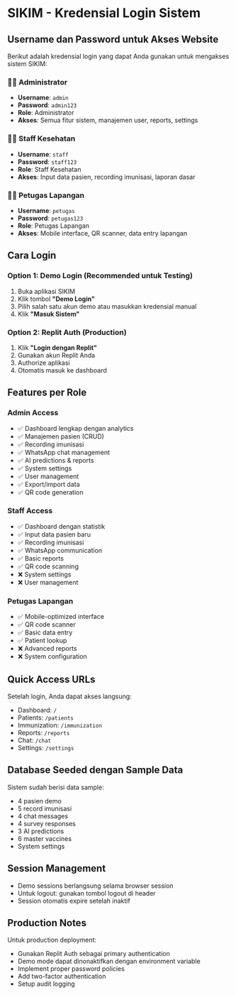 # SIKIM - Kredensial Login Sistem

## Username dan Password untuk Akses Website

Berikut adalah kredensial login yang dapat Anda gunakan untuk mengakses sistem SIKIM:

### 👨‍💼 Administrator
- **Username**: `admin`
- **Password**: `admin123`
- **Role**: Administrator
- **Akses**: Semua fitur sistem, manajemen user, reports, settings

### 👩‍⚕️ Staff Kesehatan  
- **Username**: `staff`
- **Password**: `staff123`
- **Role**: Staff Kesehatan
- **Akses**: Input data pasien, recording imunisasi, laporan dasar

### 👨‍🔬 Petugas Lapangan
- **Username**: `petugas`  
- **Password**: `petugas123`
- **Role**: Petugas Lapangan
- **Akses**: Mobile interface, QR scanner, data entry lapangan

## Cara Login

### Option 1: Demo Login (Recommended untuk Testing)
1. Buka aplikasi SIKIM
2. Klik tombol **"Demo Login"** 
3. Pilih salah satu akun demo atau masukkan kredensial manual
4. Klik **"Masuk Sistem"**

### Option 2: Replit Auth (Production)
1. Klik **"Login dengan Replit"**
2. Gunakan akun Replit Anda
3. Authorize aplikasi
4. Otomatis masuk ke dashboard

## Features per Role

### Admin Access
- ✅ Dashboard lengkap dengan analytics
- ✅ Manajemen pasien (CRUD)
- ✅ Recording imunisasi
- ✅ WhatsApp chat management  
- ✅ AI predictions & reports
- ✅ System settings
- ✅ User management
- ✅ Export/import data
- ✅ QR code generation

### Staff Access
- ✅ Dashboard dengan statistik
- ✅ Input data pasien baru
- ✅ Recording imunisasi
- ✅ WhatsApp communication
- ✅ Basic reports
- ✅ QR code scanning
- ❌ System settings
- ❌ User management

### Petugas Lapangan
- ✅ Mobile-optimized interface
- ✅ QR code scanner
- ✅ Basic data entry
- ✅ Patient lookup
- ❌ Advanced reports
- ❌ System configuration

## Quick Access URLs

Setelah login, Anda dapat akses langsung:
- Dashboard: `/`
- Patients: `/patients`
- Immunization: `/immunization`
- Reports: `/reports`
- Chat: `/chat`
- Settings: `/settings`

## Database Seeded dengan Sample Data

Sistem sudah berisi data sample:
- 4 pasien demo
- 5 record imunisasi
- 4 chat messages
- 4 survey responses
- 3 AI predictions
- 6 master vaccines
- System settings

## Session Management

- Demo sessions berlangsung selama browser session
- Untuk logout: gunakan tombol logout di header
- Session otomatis expire setelah inaktif

## Production Notes

Untuk production deployment:
- Gunakan Replit Auth sebagai primary authentication
- Demo mode dapat dinonaktifkan dengan environment variable
- Implement proper password policies
- Add two-factor authentication
- Setup audit logging